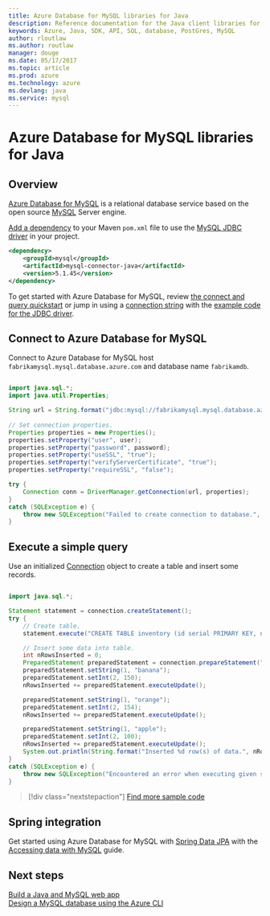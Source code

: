 ```yaml
---
title: Azure Database for MySQL libraries for Java
description: Reference documentation for the Java client libraries for Azure Database for MySQL
keywords: Azure, Java, SDK, API, SQL, database, PostGres, MySQL 
author: rloutlaw
ms.author: routlaw
manager: douge
ms.date: 05/17/2017
ms.topic: article
ms.prod: azure
ms.technology: azure
ms.devlang: java
ms.service: mysql
---
```


# Azure Database for MySQL libraries for Java

## Overview

[Azure Database for MySQL](/azure/sql-database/sql-database-technical-overview) is a relational database service based on the open source [MySQL](https://www.mysql.com/) Server engine. 

[Add a dependency](https://maven.apache.org/guides/getting-started/index.html#How_do_I_use_external_dependencies) to your Maven `pom.xml` file to use the [MySQL JDBC driver](https://dev.mysql.com/downloads/connector/j/) in your project.  

```XML
<dependency>
    <groupId>mysql</groupId>
    <artifactId>mysql-connector-java</artifactId>
    <version>5.1.45</version>
</dependency>
```   

To get started with Azure Database for MySQL, review [the connect and query quickstart](/azure/mysql/connect-java) or jump in using a   [connection string](https://docs.microsoft.com/en-us/azure/mysql/howto-connection-string) with the [example code for the JDBC driver](https://dev.mysql.com/doc/connector-j/5.1/en/connector-j-examples.html).

## Connect to Azure Database for MySQL

Connect to Azure Database for MySQL host `fabrikamysql.mysql.database.azure.com` and database name `fabrikamdb`.

```java

import java.sql.*;
import java.util.Properties;

String url = String.format("jdbc:mysql://fabrikamysql.mysql.database.azure.com/fabrikamdb");
            
// Set connection properties.
Properties properties = new Properties();
properties.setProperty("user", user);
properties.setProperty("password", password);
properties.setProperty("useSSL", "true");
properties.setProperty("verifyServerCertificate", "true");
properties.setProperty("requireSSL", "false");

try {
    Connection conn = DriverManager.getConnection(url, properties);
}
catch (SQLException e) {
    throw new SQLException("Failed to create connection to database.", e);
}
```

## Execute a simple query 

Use an initialized [Connection](https://docs.oracle.com/javase/8/docs/api/java/sql/Connection.html) object to create a table and insert some records.

```java

import java.sql.*;

Statement statement = connection.createStatement();
try {
    // Create table.
    statement.execute("CREATE TABLE inventory (id serial PRIMARY KEY, name VARCHAR(50), quantity INTEGER);");

    // Insert some data into table.
    int nRowsInserted = 0;
    PreparedStatement preparedStatement = connection.prepareStatement("INSERT INTO inventory (name, quantity) VALUES (?, ?);");
    preparedStatement.setString(1, "banana");
    preparedStatement.setInt(2, 150);
    nRowsInserted += preparedStatement.executeUpdate();

    preparedStatement.setString(1, "orange");
    preparedStatement.setInt(2, 154);
    nRowsInserted += preparedStatement.executeUpdate();

    preparedStatement.setString(1, "apple");
    preparedStatement.setInt(2, 100);
    nRowsInserted += preparedStatement.executeUpdate();
    System.out.println(String.format("Inserted %d row(s) of data.", nRowsInserted));
}
catch (SQLException e) {
    throw new SQLException("Encountered an error when executing given sql statement.", e);
}    
```

> [!div class="nextstepaction"]
> [Find more sample code](https://azure.microsoft.com/resources/samples/?platform=java&term=mysql)

## Spring integration

Get started using Azure Database for MySQL with [Spring Data JPA](http://projects.spring.io/spring-data-jpa/) with the [Accessing data with MySQL](https://spring.io/guides/gs/accessing-data-mysql/) guide.

## Next steps

[Build a Java and MySQL web app](/azure/app-service-web/app-service-web-tutorial-java-mysql)   
[Design a MySQL database using the Azure CLI](/azure/mysql/tutorial-design-database-using-cli)